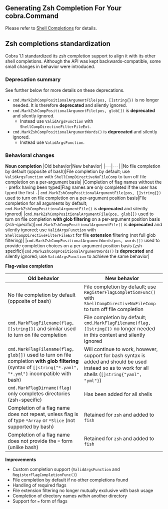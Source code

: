 ## Generating Zsh Completion For Your cobra.Command

Please refer to [Shell Completions](_index.md) for details.

## Zsh completions standardization

Cobra 1.1 standardized its zsh completion support to align it with its other shell completions. Although the API was
kept backwards-compatible, some small changes in behavior were introduced.

### Deprecation summary

See further below for more details on these deprecations.

* `cmd.MarkZshCompPositionalArgumentFile(pos, []string{})` is no longer needed. It is therefore **deprecated** and
  silently ignored.
* `cmd.MarkZshCompPositionalArgumentFile(pos, glob[])` is **deprecated** and silently ignored.
    * Instead use `ValidArgsFunction` with `ShellCompDirectiveFilterFileExt`.
* `cmd.MarkZshCompPositionalArgumentWords()` is **deprecated** and silently ignored.
    * Instead use `ValidArgsFunction`.

### Behavioral changes

**Noun completion**
|Old behavior|New behavior|
|---|---|
|No file completion by default (opposite of bash)|File completion by default; use `ValidArgsFunction` with
`ShellCompDirectiveNoFileComp` to turn off file completion on a per-argument basis|
|Completion of flag names without the `-` prefix having been typed|Flag names are only completed if the user has typed
the first `-`|
`cmd.MarkZshCompPositionalArgumentFile(pos, []string{})` used to turn on file completion on a per-argument position
basis|File completion for all arguments by default; `cmd.MarkZshCompPositionalArgumentFile()` is **deprecated** and
silently ignored|
|`cmd.MarkZshCompPositionalArgumentFile(pos, glob[])` used to turn on file completion **with glob filtering** on a
per-argument position basis (zsh-specific)|`cmd.MarkZshCompPositionalArgumentFile()` is **deprecated** and silently
ignored; use `ValidArgsFunction` with `ShellCompDirectiveFilterFileExt` for file **extension** filtering (not full glob
filtering)|
|`cmd.MarkZshCompPositionalArgumentWords(pos, words[])` used to provide completion choices on a per-argument position
basis (zsh-specific)|`cmd.MarkZshCompPositionalArgumentWords()` is **deprecated** and silently ignored; use
`ValidArgsFunction` to achieve the same behavior|

**Flag-value completion**

| Old behavior                                                                                                                                                   | New behavior                                                                                                                                         |
|----------------------------------------------------------------------------------------------------------------------------------------------------------------|------------------------------------------------------------------------------------------------------------------------------------------------------|
| No file completion by default (opposite of bash)                                                                                                               | File completion by default; use `RegisterFlagCompletionFunc()` with `ShellCompDirectiveNoFileComp` to turn off file completion                       |
| `cmd.MarkFlagFilename(flag, []string{})` and similar used to turn on file completion                                                                           | File completion by default; `cmd.MarkFlagFilename(flag, []string{})` no longer needed in this context and silently ignored                           |
| `cmd.MarkFlagFilename(flag, glob[])`  used to turn on file completion **with glob filtering** (syntax of `[]string{"*.yaml", "*.yml"}` incompatible with bash) | Will continue to work, however, support for bash syntax is added and should be used instead so as to work for all shells (`[]string{"yaml", "yml"}`) |
| `cmd.MarkFlagDirname(flag)` only completes directories (zsh-specific)                                                                                          | Has been added for all shells                                                                                                                        |
| Completion of a flag name does not repeat, unless flag is of type `*Array` or `*Slice` (not supported by bash)                                                 | Retained for `zsh` and added to `fish`                                                                                                               |
| Completion of a flag name does not provide the `=` form (unlike bash)                                                                                          | Retained for `zsh` and added to `fish`                                                                                                               |

**Improvements**

* Custom completion support (`ValidArgsFunction` and `RegisterFlagCompletionFunc()`)
* File completion by default if no other completions found
* Handling of required flags
* File extension filtering no longer mutually exclusive with bash usage
* Completion of directory names *within* another directory
* Support for `=` form of flags
